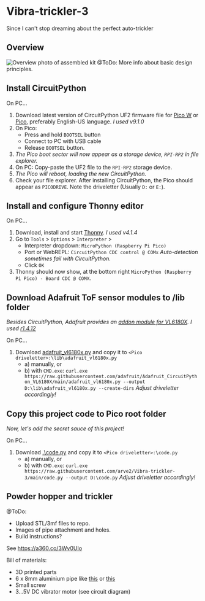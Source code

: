 # Vibra-trickler-3
Since I can't stop dreaming about the perfect auto-trickler

## Overview
![Overview photo of assembled kit](media/overview.jpg)
@ToDo: More info about basic design principles.

## Install CircuitPython
On PC...
1. Download latest version of CircuitPython UF2 firmware file for [Pico W](https://circuitpython.org/board/raspberry_pi_pico_w/) or [Pico](https://circuitpython.org/board/raspberry_pi_pico/), preferably English-US language. _I used v9.1.0_
1. On Pico: 
   - Press and hold `BOOTSEL` button 
   - Connect to PC with USB cable
   - Release `BOOTSEL` button.
1. _The Pico boot sector will now appear as a storage device, `RPI-RP2` in file explorer._
1. On PC: Copy-paste the UF2 file to the `RPI-RP2` storage device.
1. _The Pico will reboot, loading the new CircuitPython._
1. Check your file explorer. After installing CircuitPython, the Pico should appear as `PICODRIVE`. Note the driveletter (Usually `D:` or `E:`).

## Install and configure Thonny editor
On PC...
1. Download, install and start [Thonny](https://thonny.org/). _I used v4.1.4_
1. Go to `Tools` > `Options` > `Interpreter` > 
   - Interpreter dropdown: `MicroPython (Raspberry Pi Pico)`
   - Port or WebREPL: `CircuitPython CDC control @ COMx` _Auto-detection sometimes fail with CircuitPython._
   - Click `OK`
1. Thonny should now show, at the bottom right `MicroPython (Raspberry Pi Pico) - Board CDC @ COMX`.

## Download Adafruit ToF sensor modules to /lib folder
_Besides CircuitPython, Adafruit provides an [addon module for VL6180X](https://github.com/adafruit/Adafruit_CircuitPython_VL6180X/). I used [r1.4.12](https://github.com/adafruit/Adafruit_CircuitPython_VL6180X/releases/tag/1.4.12)_

On PC...
1. Download [adafruit_vl6180x.py](https://github.com/adafruit/Adafruit_CircuitPython_VL6180X/blob/main/adafruit_vl6180x.py) and copy it to `<Pico driveletter>:\lib\adafruit_vl6180x.py` 
   - a) manually, or 
   - b) with `CMD.exe`: `curl.exe https://raw.githubusercontent.com/adafruit/Adafruit_CircuitPython_VL6180X/main/adafruit_vl6180x.py --output D:\lib\adafruit_vl6180x.py --create-dirs` _Adjust driveletter accordingly!_

## Copy this project code to Pico root folder
_Now, let's add the secret sauce of this project!_

On PC...
1. Download [.\code.py](https://github.com/arve2/Vibra-trickler-3/blob/main/code.py) and copy it to `<Pico driveletter>:\code.py` 
   - a) manually, or 
   - b) with `CMD.exe`: `curl.exe https://raw.githubusercontent.com/arve2/Vibra-trickler-3/main/code.py --output D:\code.py` _Adjust driveletter accordingly!_


## Powder hopper and trickler
@ToDo: 
- Upload STL/3mf files to repo.
- Images of pipe attachment and holes.
- Build instructions?

See https://a360.co/3Wv0UIo 

Bill of materials:
- 3D printed parts
- 6 x 8mm aluminium pipe like [this](https://www.byggmax.se/r%C3%B6r-aluminium-silver-%C3%B88x11m-p208114) or [this](https://www.stahl-shop24.de/Alu-Rundrohr-8x1mm-1000mm)
- Small screw
- 3...5V DC vibrator motor (see circuit diagram)